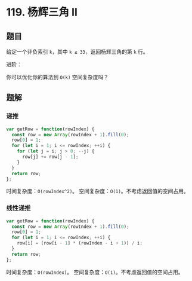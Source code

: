# 119. 杨辉三角 II

## 题目

给定一个非负索引 `k`，其中 `k ≤ 33`，返回杨辉三角的第 `k` 行。

进阶：

你可以优化你的算法到 `O(k)` 空间复杂度吗？

## 题解

### 递推

```js
var getRow = function(rowIndex) {
  const row = new Array(rowIndex + 1).fill(0);
  row[0] = 1;
  for (let i = 1; i <= rowIndex; ++i) {
    for (let j = i; j > 0; --j) {
      row[j] += row[j - 1];
    }
  }
  return row;
};
```

时间复杂度：`O(rowIndex^2)`。
空间复杂度：`O(1)`。不考虑返回值的空间占用。

### 线性递推

```js
var getRow = function(rowIndex) {
  const row = new Array(rowIndex + 1).fill(0);
  row[0] = 1;
  for (let i = 1; i <= rowIndex; ++i) {
    row[i] = (row[i - 1] * (rowIndex - i + 1)) / i;
  }
  return row;
};
```

时间复杂度：`O(rowIndex)`。
空间复杂度：`O(1)`。不考虑返回值的空间占用。
